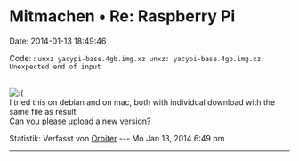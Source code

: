 Mitmachen • Re: Raspberry Pi
============================

Date: 2014-01-13 18:49:46

Code: 
:   `unxz yacypi-base.4gb.img.xz unxz: yacypi-base.4gb.img.xz: Unexpected end of input`

\
![:(](http://forum.yacy-websuche.de/images/smilies/icon_e_sad.gif "Sad")\
I tried this on debian and on mac, both with individual download with
the same file as result\
Can you please upload a new version?

Statistik: Verfasst von
[Orbiter](http://forum.yacy-websuche.de/memberlist.php?mode=viewprofile&u=2)
--- Mo Jan 13, 2014 6:49 pm

------------------------------------------------------------------------
